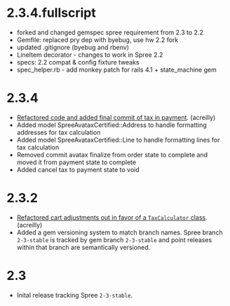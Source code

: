 # 2.3.4.fullscript
- forked and changed gemspec spree requirement from 2.3 to 2.2
- Gemfile: replaced pry dep with byebug, use hw 2.2 fork
- updated .gitignore (byebug and rbenv)
- LineItem decorator - changes to work in Spree 2.2 
- specs: 2.2 compat & config fixture tweaks
- spec_helper.rb - add monkey patch for rails 4.1 + state_machine gem

# 2.3.4
- [Refactored code and added final commit of tax in payment](https://github.com/railsdog/spree_avatax_certified/pull/55). (acreilly)
- Added model SpreeAvataxCertified::Address to handle formatting addresses for tax calculation
- Added model SpreeAvataxCertified::Line to handle formatting lines for tax calculation
- Removed commit avatax finalize from order state to complete and moved it from payment state to complete
- Added cancel tax to payment state to void

# 2.3.2

- [Refactored cart adjustments out in favor of a `TaxCalculator` class](https://github.com/railsdog/spree_avatax_certified/pull/51). (acreilly)
- Added a gem versioning system to match branch names.  Spree branch `2-3-stable` is tracked by gem branch `2-3-stable` and point releases within that branch are semantically versioned.

# 2.3

- Inital release tracking Spree `2-3-stable`.
